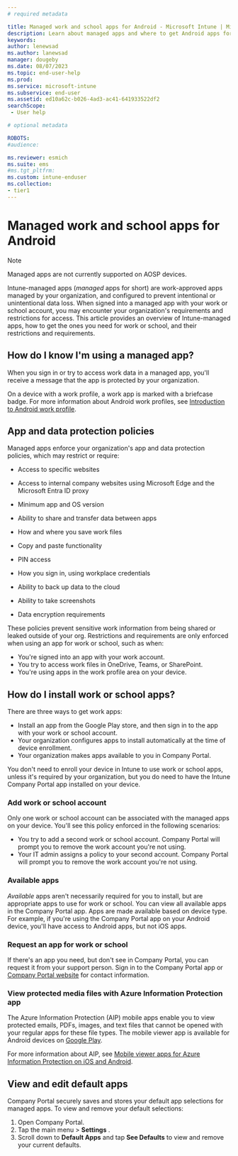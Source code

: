 ```yaml
---
# required metadata

title: Managed work and school apps for Android - Microsoft Intune | Microsoft Docs
description: Learn about managed apps and where to get Android apps for work or school.   
keywords:
author: lenewsad
ms.author: lanewsad
manager: dougeby
ms.date: 08/07/2023
ms.topic: end-user-help
ms.prod:
ms.service: microsoft-intune
ms.subservice: end-user
ms.assetid: ed10a62c-b026-4ad3-ac41-641933522df2
searchScope:
 - User help

# optional metadata

ROBOTS:  
#audience:

ms.reviewer: esmich
ms.suite: ems
#ms.tgt_pltfrm:
ms.custom: intune-enduser
ms.collection:
- tier1
---
```



# Managed work and school apps for Android  

> [!NOTE]
> Managed apps are not currently supported on AOSP devices.  

Intune-managed apps (*managed* apps for short) are work-approved apps managed by your organization, and configured to prevent intentional or unintentional data loss. When signed into a managed app with your work or school account, you may encounter your organization's requirements and restrictions for access. This article provides an overview of Intune-managed apps, how to get the ones you need for work or school, and their restrictions and requirements.   

## How do I know I'm using a managed app?
When you sign in or try to access work data in a managed app, you'll receive a message that the app is protected by your organization. 

On a device with a work profile, a work app is marked with a briefcase badge. For more information about Android work profiles, see [Introduction to Android work profile](what-happens-when-you-create-a-work-profile-android.md).    


## App and data protection policies        

Managed apps enforce your organization's app and data protection policies, which may restrict or require: 

* Access to specific websites  

* Access to internal company websites using Microsoft Edge and the Microsoft Entra ID proxy  

* Minimum app and OS version  

* Ability to share and transfer data between apps  

* How and where you save work files  

* Copy and paste functionality  

* PIN access   

* How you sign in, using workplace credentials  

* Ability to back up data to the cloud  

* Ability to take screenshots  

* Data encryption requirements    

These policies prevent sensitive work information from being shared or leaked outside of your org. Restrictions and requirements are only enforced when using an app for work or school, such as when:  

* You're signed into an app with your work account.   
* You try to access work files in OneDrive, Teams, or SharePoint.  
* You're using apps in the work profile area on your device.  

## How do I install work or school apps?  

There are three ways to get work apps:   

* Install an app from the Google Play store, and then sign in to the app with your work or school account.  
* Your organization configures apps to install automatically at the time of device enrollment.  
* Your organization makes apps available to you in Company Portal.   

You don't need to enroll your device in Intune to use work or school apps, unless it's required by your organization, but you do need to have the Intune Company Portal app installed on your device.    

### Add work or school account      
Only one work or school account can be associated with the managed apps on your device. You'll see this policy enforced in the following scenarios:    

* You try to add a second work or school account. Company Portal will prompt you to remove the work account you're not using.   
* Your IT admin assigns a policy to your second account. Company Portal will prompt you to remove the work account you're not using.   

### Available apps   
*Available* apps aren't necessarily required for you to install, but are appropriate apps to use for work or school. You can view all available apps in the Company Portal app. Apps are made available based on device type. For example, if you're using the Company Portal app on your Android device, you'll have access to Android apps, but not iOS apps.   

### Request an app for work or school   
 If there's an app you need, but don't see in Company Portal, you can request it from your support person. Sign in to the Company Portal app or [Company Portal website](https://go.microsoft.com/fwlink/?linkid=2010980) for contact information.     

### View protected media files with Azure Information Protection app  
The Azure Information Protection (AIP) mobile apps enable you to view protected emails, PDFs, images, and text files that cannot be opened with your regular apps for these file types. The mobile viewer app is available for Android devices on [Google Play](https://play.google.com/store/apps/details?id=com.microsoft.ipviewer).  

For more information about AIP, see [Mobile viewer apps for Azure Information Protection on iOS and Android](/azure/information-protection/rms-client/mobile-app-faq).  
## View and edit default apps    
Company Portal securely saves and stores your default app selections for managed apps. To view and remove your default selections:   

1. Open Company Portal.  
2. Tap the main menu > **Settings** .  
3. Scroll down to **Default Apps** and tap **See Defaults** to view and remove your current defaults.    
